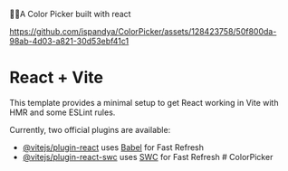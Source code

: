 🏳️‍🌈A Color Picker built with react

https://github.com/ispandya/ColorPicker/assets/128423758/50f800da-98ab-4d03-a821-30d53ebf41c1
# React + Vite

This template provides a minimal setup to get React working in Vite with HMR and some ESLint rules.

Currently, two official plugins are available:

- [@vitejs/plugin-react](https://github.com/vitejs/vite-plugin-react/blob/main/packages/plugin-react/README.md) uses [Babel](https://babeljs.io/) for Fast Refresh
- [@vitejs/plugin-react-swc](https://github.com/vitejs/vite-plugin-react-swc) uses [SWC](https://swc.rs/) for Fast Refresh
#   C o l o r P i c k e r 
 
 
